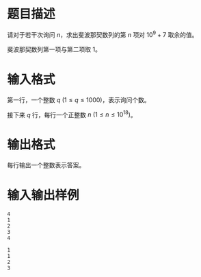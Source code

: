 # 题目描述

请对于若干次询问 $n$，求出斐波那契数列的第 $n$ 项对 ${10}^9+7$ 取余的值。

斐波那契数列第一项与第二项取 $1$。

# 输入格式

第一行，一个整数 $q~(1 \leq q \leq 1000)$，表示询问个数。

接下来 $q$ 行，每行一个正整数 $n~(1 \leq n \leq {10}^{18})$。

# 输出格式

每行输出一个整数表示答案。

# 输入输出样例

```input1
4
1
2
3
4
```

```output1
1
1
2
3
```
